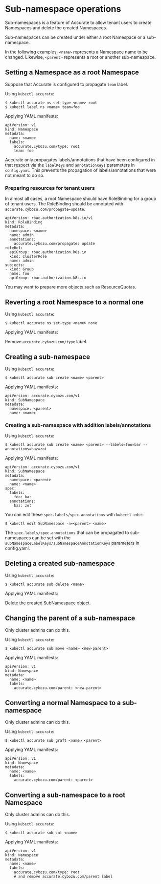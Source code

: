 # Sub-namespace operations

Sub-namespaces is a feature of Accurate to allow tenant users to create Namespaces and delete the created Namespaces.

Sub-namespaces can be created under either a root Namespace or a sub-namespace.

In the following examples, `<name>` represents a Namespace name to be changed.
Likewise, `<parent>` represents a root or another sub-namespace.

## Setting a Namespace as a root Namespace

Suppose that Accurate is configured to propagate `team` label.

Using `kubectl accurate`:

```console
$ kubectl accurate ns set-type <name> root
$ kubectl label ns <name> team=foo
```

Applying YAML manifests:

```console
apiVersion: v1
kind: Namespace
metadata:
  name: <name>
  labels:
    accurate.cybozu.com/type: root
    team: foo
```

Accurate only propagates labels/annotations that have been configured in that respect via the `labelKeys` and `annotationKeys` parameters in `config.yaml`. This prevents the propagation of labels/annotations that were not meant to do so.

### Preparing resources for tenant users

In almost all cases, a root Namespace should have RoleBinding for a group of tenant users.
The RoleBinding should be annotated with `accurate.cybozu.com/propagate=update`.

```console
apiVersion: rbac.authorization.k8s.io/v1
kind: RoleBinding
metadata:
  namespace: <name>
  name: admin
  annotations:
    accurate.cybozu.com/propagate: update
roleRef:
  apiGroup: rbac.authorization.k8s.io
  kind: ClusterRole
  name: admin
subjects:
- kind: Group
  name: foo
  apiGroup: rbac.authorization.k8s.io
```

You may want to prepare more objects such as ResourceQuotas.

## Reverting a root Namespace to a normal one

Using `kubectl accurate`:

```console
$ kubectl accurate ns set-type <name> none
```

Applying YAML manifests:

Remove `accurate.cybozu.com/type` label.

## Creating a sub-namespace

Using `kubectl accurate`:

```console
$ kubectl accurate sub create <name> <parent>
```

Applying YAML manifests:

```console
apiVersion: accurate.cybozu.com/v1
kind: SubNamespace
metadata:
  namespace: <parent>
  name: <name>
```

### Creating a sub-namespace with addition labels/annotations

Using `kubectl accurate`:

```console
$ kubectl accurate sub create <name> <parent> --labels=foo=bar --annotations=baz=zot
```

Applying YAML manifests:

```console
apiVersion: accurate.cybozu.com/v1
kind: SubNamespace
metadata:
  namespace: <parent>
  name: <name>
spec:
  labels:
    foo: bar
  annotations:
    baz: zot
```

You can edit these `spec.labels/spec.annotations` with `kubectl edit`:

```console
$ kubectl edit SubNamespace -n=<parent> <name>
```

The `spec.labels/spec.annotations` that can be propagated to sub-namespaces can be set with the `subNamespaceLabelKeys/subNamespaceAnnotationKeys` parameters in config.yaml.

## Deleting a created sub-namespace

Using `kubectl accurate`:

```console
$ kubectl accurate sub delete <name>
```

Applying YAML manifests:

Delete the created SubNamespace object.

## Changing the parent of a sub-namespace

Only cluster admins can do this.

Using `kubectl accurate`:

```console
$ kubectl accurate sub move <name> <new-parent>
```

Applying YAML manifests:

```console
apiVersion: v1
kind: Namespace
metadata:
  name: <name>
  labels:
    accurate.cybozu.com/parent: <new-parent>
```

## Converting a normal Namespace to a sub-namespace

Only cluster admins can do this.

Using `kubectl accurate`:

```console
$ kubectl accurate sub graft <name> <parent>
```

Applying YAML manifests:

```console
apiVersion: v1
kind: Namespace
metadata:
  name: <name>
  labels:
    accurate.cybozu.com/parent: <parent>
```

## Converting a sub-namespace to a root Namespace

Only cluster admins can do this.

Using `kubectl accurate`:

```console
$ kubectl accurate sub cut <name>
```

Applying YAML manifests:

```console
apiVersion: v1
kind: Namespace
metadata:
  name: <name>
  labels:
    accurate.cybozu.com/type: root
    # and remove accurate.cybozu.com/parent label
```
